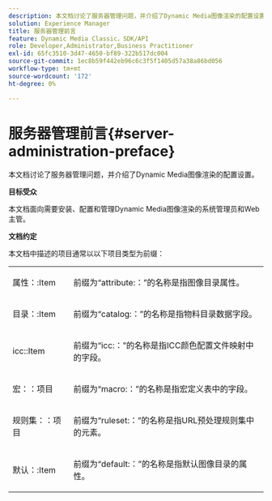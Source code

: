 ```yaml
---
description: 本文档讨论了服务器管理问题，并介绍了Dynamic Media图像渲染的配置设置。
solution: Experience Manager
title: 服务器管理前言
feature: Dynamic Media Classic，SDK/API
role: Developer,Administrator,Business Practitioner
exl-id: 65fc3510-3d47-4650-bf89-322b517dc004
source-git-commit: 1ec8b59f442eb96c6c3f5f1405d57a38a86bd056
workflow-type: tm+mt
source-wordcount: '172'
ht-degree: 0%

---
```


# 服务器管理前言{#server-administration-preface}

本文档讨论了服务器管理问题，并介绍了Dynamic Media图像渲染的配置设置。

**目标受众**

本文档面向需要安装、配置和管理Dynamic Media图像渲染的系统管理员和Web主管。

**文档约定**

本文档中描述的项目通常以以下项目类型为前缀：

<table id="simpletable_E96BA470B3CE4266A9E6ED0440A56C40"> 
 <tr class="strow"> 
  <td class="stentry"> <p>属性：:Item </p></td> 
  <td class="stentry"> <p>前缀为“attribute:：”的名称是指图像目录属性。 </p></td> 
 </tr> 
 <tr class="strow"> 
  <td class="stentry"> <p>目录：:Item </p></td> 
  <td class="stentry"> <p>前缀为“catalog:：”的名称是指物料目录数据字段。 </p></td> 
 </tr> 
 <tr class="strow"> 
  <td class="stentry"> <p>icc::Item </p></td> 
  <td class="stentry"> <p>前缀为“icc:：”的名称是指ICC颜色配置文件映射中的字段。 </p></td> 
 </tr> 
 <tr class="strow"> 
  <td class="stentry"> <p>宏：：项目 </p></td> 
  <td class="stentry"> <p>前缀为“macro:：”的名称是指宏定义表中的字段。 </p></td> 
 </tr> 
 <tr class="strow"> 
  <td class="stentry"> <p>规则集：：项目 </p></td> 
  <td class="stentry"> <p>前缀为“ruleset:：”的名称是指URL预处理规则集中的元素。 </p></td> 
 </tr> 
 <tr class="strow"> 
  <td class="stentry"> <p>默认：:Item </p></td> 
  <td class="stentry"> <p>前缀为“default:：”的名称是指默认图像目录的属性。 </p></td> 
 </tr> 
</table>
